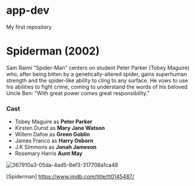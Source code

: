 # app-dev
My first repository
# Spiderman (2002)
Sam Raimi
"Spider-Man" centers on student Peter Parker (Tobey Maguire) who, after being bitten by a genetically-altered spider, gains superhuman strength and the spider-like ability to cling to any surface. He vows to use his abilities to fight crime, coming to understand the words of his beloved Uncle Ben: "With great power comes great responsibility."
### Cast
- Tobey Maguire as **Peter Parker**
- Kirsten Dunst as **Mary Jane Watson**
- Willem Dafoe as **Green Goblin**
- James Franco as **Harry Osborn**
- J.K Simmons as **Jonah Jameson**
- Rosemary Harris **Aunt May**

![367910a3-05da-4ad5-8ef3-317708a1ca48](https://user-images.githubusercontent.com/119570204/204996857-14981bfd-a2a2-41c4-829d-07b37c1bc6f2.jpg)

[Spiderman] https://www.imdb.com/title/tt0145487/

